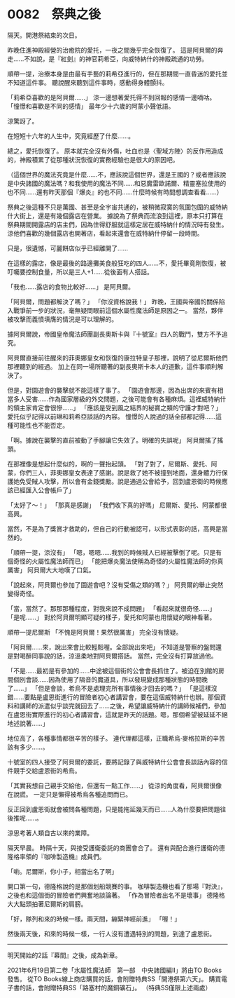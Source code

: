 # 0082　祭典之後

隔天。開港祭結束的次日。

昨晚住進神殿經營的治癒院的愛托，一夜之間幾乎完全恢復了。
這是阿貝爾的奔走……不如說，是『紅劍』的神官莉希亞，向威特納什的神殿疏通的功勞。

順帶一提，治療本身是由最有手藝的莉希亞進行的，但在那期間一直昏迷的愛托並不知道這件事。
聽說醒來聽到這件事時，感動得身體顫抖。

「莉希亞喜歡的是阿貝爾……」
涼一邊想著愛托得不到回報的感情一邊嘀咕。
「憧憬和喜歡是不同的感情」
最年少十六歲的阿蒙小聲低語。

涼驚訝了。

在短短十六年的人生中，究竟經歷了什麼……。

總之，愛托恢復了。
原本就完全沒有外傷，吐血也是〈聖域方陣〉的反作用造成的，神殿積累了從那種狀況恢復的實務經驗也是很大的原因吧。

（這個世界的魔法究竟是什麼……不，應該說這個世界，還是王國的？或者應該說是中央諸國的魔法嗎？和我使用的魔法不同……和惡魔雷歐諾爾、精靈塞拉使用的也不同……還有昨天那個『爆炎』的也不同……什麼時候有時間想調查看看……）

祭典之後這種不只是萬國、甚至是全宇宙共通的，被稍微寂寞的氛圍包圍的威特納什大街上，還是有幾個露店在營業。
據說為了祭典而流浪到這裡，原本只打算在祭典期間開露店的店主們，因為住得舒服就這樣定居在威特納什的情況時有發生。
涼他們喜歡的幾個露店也開著店，看起來還會在威特納什停留一段時間。

只是，很遺憾，可麗餅店似乎已經離開了……

在這樣的露店，像是最後的路邊攤美食般狂吃的四人……不，愛托畢竟剛恢復，被叮囑要控制食量，所以是三人+1……從後面有人搭話。

「我也……露店的食物比較好……」
是阿貝爾。

「阿貝爾，問題都解決了嗎？」
「你沒資格說我！」
昨晚，王國與帝國的關係陷入戰爭前一步的狀況，毫無疑問眼前這個水屬性魔法師是原因之一。
當然，夥伴被攻擊而義憤填膺的情況是可以理解的。

據阿貝爾說，帝國皇帝魔法師團副長奧斯卡與『十號室』四人的戰鬥，雙方不予追究。

阿貝爾直接前往醒來的菲奧娜皇女和恢復的康拉特皇子那裡，說明了從尼爾斯他們那裡聽到的經過。
加上在同一場所聽著的副長奧斯卡本人的道歉，這件事順利解決了。

但是，對園遊會的襲擊就不能這樣了事了。
「園遊會那邊，因為出席的來賓有相當多人受害……作為國家層級的外交問題，之後可能會有各種麻煩。這裡威特納什的領主家肯定會很慘……」
「應該是受到風之結界的秘寶之類的守護才對吧？」
愛托似乎記得以前琳和莉希亞談話的內容。
憧憬的人說過的話全部都記得……這種可能性也不能否定。

「啊。據說在襲擊的直前被動了手腳讓它失效了。明確的失誤呢」
阿貝爾搖了搖頭。

在那裡像是想起什麼似的，啊的一聲抬起頭。
「對了對了，尼爾斯、愛托、阿蒙，你們三人，菲奧娜皇女表達了感謝。說是救了她不被撞到地面，還身體力行保護她免受賊人攻擊，所以會有金錢獎勵。說是通過公會給予，回到盧恩街的時候應該已經匯入公會帳戶了」

「太好了～！」
「那真是感謝」
「我們收下真的好嗎」
尼爾斯、愛托、阿蒙都很高興。

當然，不是為了獎賞才救助的，但自己的行動被認可，以形式表彰的話，高興是當然的。

「順帶一提，涼沒有」
「嗯，嗯嗯……我到的時候賊人已經被擊倒了呢。只是有個奇怪的火屬性魔法師而已」
「能把爆炎魔法使稱為奇怪的火屬性魔法師的你真厲害」
阿貝爾大大地嘆了口氣。

「說起來，阿貝爾也參加了園遊會吧？沒有受傷之類的嗎？」
阿貝爾的舉止突然變得奇怪。

「當，當然了。那那那種程度，對我來說不成問題」
「看起來就很奇怪……」
「是呢……」
對於阿貝爾明顯可疑的樣子，愛托和阿蒙也用懷疑的眼神看著。

順帶一提尼爾斯
「不愧是阿貝爾！果然很厲害」
完全沒有懷疑。

「阿貝爾……來，說出來會比較輕鬆喔。全部說出來吧」
不知道是警察的盤問還是對喝醉同事說的話，涼溫柔地對阿貝爾搭話。
當然，完全沒有打算放過他。

「不是……最初是有參加的……中途被這個街的公會會長抓住了。被迫在別館的房間個別會談……因為使用了隔音的魔道具，所以發現變成那種狀態的時間晚了……」
「但是會談，希烏不是處理完所有事情後才回去的嗎？」
「是這樣沒錯……要點是盧恩街進行的冒險者初心者講習會，要在這個威特納什也辦。那個資料和講師的派遣似乎談完就回去了……之後，希望讓威特納什的講師候補們，參加在盧恩街實際進行的初心者講習會，這就是昨天的話題。嗯，那個希望被延延不絕地述說著……」

地位高了，各種事情都很辛苦的樣子。
連代理都這樣，正職希烏·麥格拉斯的辛苦該有多少……。

十號室的四人接受了阿貝爾的委託，要將記錄了與威特納什公會會長談話內容的信件親手交給盧恩街的希烏。

「其實我想自己親手交給他，但還有一點工作……」
從涼的角度看，阿貝爾很像在說謊。
一定只是懶得被希烏各種追問而已。

反正回到盧恩街就會被問各種問題，只是能拖延幾天而已……人為什麼要把問題往後推呢……。

涼思考著人類自古以來的業障。

隔天早晨。
時隔十天，與接受護衛委託的商團會合了。
還有與配合進行護衛的德隆格率領的『咖啡製造機』成員們。

「喲。尼爾斯，你小子，相當出名了啊」

開口第一句，德隆格說的是那個划船競賽的事。
咖啡製造機也看了那場『對決』，之後也和這個街的冒險者們興奮地談論著。
「作為冒險者出名不是壞事」
德隆格大大點頭拍著尼爾斯的肩膀。

「好，隊列和來的時候一樣。兩天間，繃緊神經前進」
「喔！」

然後兩天後，和來的時候一樣，一行人沒有遭遇特別的問題，到達了盧恩街。

---

明天開始的2話『幕間』之後，成為新章。

2021年6月19日第二卷「水屬性魔法師　第一部　中央諸國編Ⅱ」將由TO Books發售。
從TO Books線上商店購買的話，會附贈特典SS「開港祭第六天」。
購買電子書的話，會附贈特典SS「路塞村的魔銅礦石」。
（特典SS僅限上述兩處）